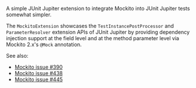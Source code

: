 A simple JUnit Jupiter extension to integrate Mockito into JUnit Jupiter tests somewhat simpler.

The `MockitoExtension` showcases the `TestInstancePostProcessor` and `ParameterResolver`
extension APIs of JUnit Jupiter by providing dependency injection support at the field level
and at the method parameter level via Mockito 2.x's `@Mock` annotation.

See also:

- [Mockito issue #390](https://github.com/mockito/mockito/issues/390)
- [Mockito issue #438](https://github.com/mockito/mockito/issues/438)
- [Mockito issue #445](https://github.com/mockito/mockito/issues/445)
